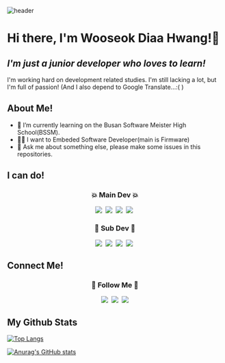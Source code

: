 ![header](https://capsule-render.vercel.app/api?type=waving&color=gradient&height=300&section=header&text=Dev_diadntjr&fontSize=75)

# Hi there, I'm Wooseok Diaa Hwang!👋
## _I'm just a junior developer who loves to learn!_

I'm working hard on development related studies. I'm still lacking a lot, but I'm full of passion!
(And I also depend to Google Translate...:(  )

## About Me!

- 🌱 I’m currently learning on the Busan Software Meister High School(BSSM).
- 👨‍💻 I want to Embeded Software Developer(main is Firmware)
- 💬 Ask me about something else, please make some issues in this repositories. 


## I can do!

<h3 align="center">💥 Main Dev 💥</h3>
<p align="center">
  <img src="https://img.shields.io/badge/C-A8B9CC?style=flat-square&logo=C&logoColor=white"/></a>&nbsp 
  <img src="https://img.shields.io/badge/C++-00599C?style=flat-square&logo=C%2B%2B&logoColor=white"/></a>&nbsp
  <img src="https://img.shields.io/badge/Python-3766AB?style=flat-square&logo=Python&logoColor=white"/></a>&nbsp 
  <img src="https://img.shields.io/badge/opencv-5C3EE8?style=flat-square&logo=opencv&logoColor=white"/></a>&nbsp 
</p>

<h3 align="center">🧨 Sub Dev 🧨</h3>
<p align="center">
  <img src="https://img.shields.io/badge/Flutter-02569B?style=flat-square&logo=Flutter&logoColor=white"/></a>&nbsp 
  <img src="https://img.shields.io/badge/JavaScript-F7DF1E?style=flat-square&logo=JavaScript&logoColor=white"/></a>&nbsp 
  <img src="https://img.shields.io/badge/Rust-000000?style=flat-square&logo=Rust&logoColor=white"/></a>&nbsp 
  <img src="https://img.shields.io/badge/AWS-232F3E?style=flat-square&logo=Amazon AWS&logoColor=white"/></a>&nbsp
 
</p>

## Connect Me!

<h3 align="center">🌈 Follow Me 🌈</h3>
<p align="center">
  <a href="https://velog.io/@diadntjr"><img src="https://img.shields.io/badge/Tech%20Blog-11B48A?style=flat-square&logo=Vimeo&logoColor=white&link=https://velog.io/@hyeinisfree"/></a>&nbsp
  <a href="https://www.instagram.com/diaa_woo/"><img src="https://img.shields.io/badge/Instagram-E4405F?style=flat-square&logo=Instagram&logoColor=white&link=https://www.instagram.com/hye_inisfree/"/></a>&nbsp
  <a href="mailto:dntjr0501@gmail.com"><img src="https://img.shields.io/badge/Gmail-d14836?style=flat-square&logo=Gmail&logoColor=white&link=kimhyein7110@gmail.com"/></a>
</p>

## My Github Stats
[![Top Langs](https://github-readme-stats.vercel.app/api/top-langs/?username=diadntjr&layout=compact)](https://github.com/anuraghazra/github-readme-stats)

[![Anurag's GitHub stats](https://github-readme-stats.vercel.app/api?username=diadntjr&show_icons=true&theme=radical)](https://github.com/anuraghazra/github-readme-stats)
